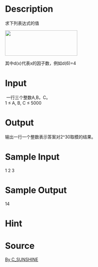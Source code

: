 
# Description

<div class="content"><p>求下列表达式的值</p>
<p><img src="source/bzoj/5276/img/aHR0cHM6Ly9seWRzeS5jb20vSnVkZ2VPbmxpbmUvdXBsb2FkLzIwMTgwNC92djEuanBn.jpg" width="238" height="83" alt=""/></p>
<p>其中d(x)代表x的因子数，例如d(6)=4</p>
<p></p></div>

# Input

<div class="content"><div> 一行三个整数A,B，C。</div>
<div>1 ≤ A, B, C ≤ 5000</div>
<p></p></div>

# Output

<div class="content"><div>输出一行一个整数表示答案对2^30取模的结果。</div>
<p></p></div>

# Sample Input

<div class="content"><span class="sampledata">1 2 3</span></div>

# Sample Output

<div class="content"><span class="sampledata">14</span></div>

# Hint

<div class="content"><p></p></div>

# Source

<div class="content"><p><a href="problemset.php?search=By C_SUNSHINE">By C_SUNSHINE</a></p></div>

